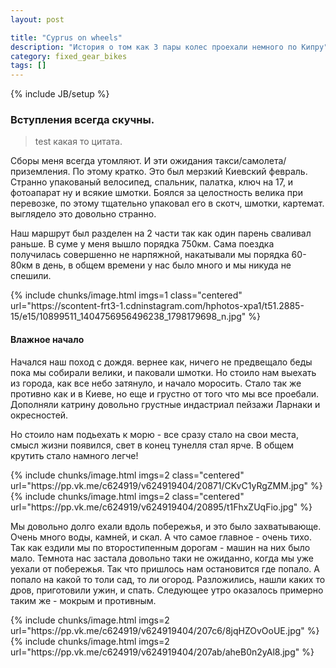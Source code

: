 ```yaml
---
layout: post

title: "Cyprus on wheels"
description: "История о том как 3 пары колес проехали немного по Кипру"
category: fixed_gear_bikes
tags: []
---
```

{% include JB/setup %}

### Вступления всегда скучны.

> test
> какая то цитата.

Сборы меня всегда утомляют. И эти ожидания такси/самолета/приземления. По этому кратко. Это был мерзкий Киевский февраль. Странно упакованый велосипед, спальник, палатка, ключ на 17, и фотоапарат ну и всякие шмотки. Боялся за целостность велика при перевозке, по этому тщательно упаковал его в скотч, шмотки, картемат. выглядело это довольно странно.

Наш маршрут был разделен на 2 части так как один парень сваливал раньше. В суме у меня вышло порядка 750км. Сама поездка получилась совершенно не нарпяжной, накатывали мы порядка 60-80км в день, в общем времени у нас было много и мы никуда не спешили.

<div class="row">
  {% include chunks/image.html imgs=1 class="centered" url="https://scontent-frt3-1.cdninstagram.com/hphotos-xpa1/t51.2885-15/e15/10899511_1404756956496238_1798179698_n.jpg" %}
</div>

#### Влажное начало

Начался наш поход с дождя. вернее как, ничего не предвещало беды пока мы собирали велики, и паковали шмотки. Но стоило нам выехать из города, как все небо затянуло, и начало моросить. Стало так же противно как и в Киеве, но еще и грустно от того что мы все проебали. Дополняли катрину довольно грустные индастриал пейзажи Ларнаки и окресностей.

Но стоило нам подьехать к морю - все сразу стало на свои места, смысл жизни появился, свет в конец тунелля стал ярче. В общем крутить стало намного легче!

<div class="row">
  {% include chunks/image.html imgs=2 class="centered" url="https://pp.vk.me/c624919/v624919404/20871/CKvC1yRgZMM.jpg" %}
  {% include chunks/image.html imgs=2 class="centered" url="https://pp.vk.me/c624919/v624919404/20895/t1FhxZUqFio.jpg" %}
</div>

Мы довольно долго ехали вдоль побережья, и это было захватывающе. Очень много воды, камней, и скал. А что самое главное - очень тихо. Так как ездили мы по второстипенным дорогам - машин на них было мало. Темнота нас застала довольно таки не ожиданно, когда мы уже уехали от побережья. Так что пришлось нам остановится где попало. А попало на какой то толи сад, то ли огород. Разложились, нашли каких то дров, приготовили ужин, и спать. Следующее утро оказалось примерно таким же - мокрым и противным. 

<div class="row">
  {% include chunks/image.html imgs=2 url="https://pp.vk.me/c624919/v624919404/207c6/8jqHZOvOoUE.jpg" %}
  {% include chunks/image.html imgs=2 url="https://pp.vk.me/c624919/v624919404/207ab/aheB0n2yAl8.jpg" %}
</div>
